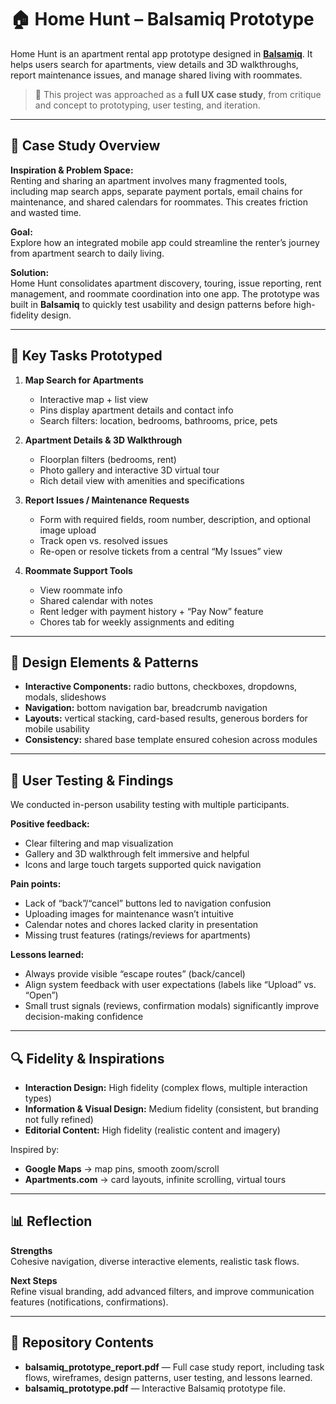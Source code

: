 # 🏠 Home Hunt – Balsamiq Prototype

Home Hunt is an apartment rental app prototype designed in [**Balsamiq**](https://balsamiq.com/). It helps users search for apartments, view details and 3D walkthroughs, report maintenance issues, and manage shared living with roommates.  

> 📌 This project was approached as a **full UX case study**, from critique and concept to prototyping, user testing, and iteration.  

---

## 📖 Case Study Overview

**Inspiration & Problem Space:**  
Renting and sharing an apartment involves many fragmented tools, including map search apps, separate payment portals, email chains for maintenance, and shared calendars for roommates. This creates friction and wasted time.  

**Goal:**  
Explore how an integrated mobile app could streamline the renter’s journey from apartment search to daily living.  

**Solution:**  
Home Hunt consolidates apartment discovery, touring, issue reporting, rent management, and roommate coordination into one app. The prototype was built in **Balsamiq** to quickly test usability and design patterns before high-fidelity design.  

---

## 🎯 Key Tasks Prototyped

1. **Map Search for Apartments**  
   - Interactive map + list view  
   - Pins display apartment details and contact info  
   - Search filters: location, bedrooms, bathrooms, price, pets  

2. **Apartment Details & 3D Walkthrough**  
   - Floorplan filters (bedrooms, rent)  
   - Photo gallery and interactive 3D virtual tour  
   - Rich detail view with amenities and specifications  

3. **Report Issues / Maintenance Requests**  
   - Form with required fields, room number, description, and optional image upload  
   - Track open vs. resolved issues  
   - Re-open or resolve tickets from a central “My Issues” view  

4. **Roommate Support Tools**  
   - View roommate info  
   - Shared calendar with notes  
   - Rent ledger with payment history + “Pay Now” feature  
   - Chores tab for weekly assignments and editing  

---

## 🧩 Design Elements & Patterns

- **Interactive Components:** radio buttons, checkboxes, dropdowns, modals, slideshows  
- **Navigation:** bottom navigation bar, breadcrumb navigation  
- **Layouts:** vertical stacking, card-based results, generous borders for mobile usability  
- **Consistency:** shared base template ensured cohesion across modules  

---

## 👥 User Testing & Findings

We conducted in-person usability testing with multiple participants.  

**Positive feedback:**  
- Clear filtering and map visualization  
- Gallery and 3D walkthrough felt immersive and helpful  
- Icons and large touch targets supported quick navigation  

**Pain points:**  
- Lack of “back”/“cancel” buttons led to navigation confusion  
- Uploading images for maintenance wasn’t intuitive  
- Calendar notes and chores lacked clarity in presentation  
- Missing trust features (ratings/reviews for apartments)  

**Lessons learned:**  
- Always provide visible “escape routes” (back/cancel)  
- Align system feedback with user expectations (labels like “Upload” vs. “Open”)  
- Small trust signals (reviews, confirmation modals) significantly improve decision-making confidence  

---

## 🔍 Fidelity & Inspirations

- **Interaction Design:** High fidelity (complex flows, multiple interaction types)  
- **Information & Visual Design:** Medium fidelity (consistent, but branding not fully refined)  
- **Editorial Content:** High fidelity (realistic content and imagery)  

Inspired by:  
- **Google Maps** → map pins, smooth zoom/scroll  
- **Apartments.com** → card layouts, infinite scrolling, virtual tours  

---

## 📊 Reflection

**Strengths**  
Cohesive navigation, diverse interactive elements, realistic task flows.  

**Next Steps**  
Refine visual branding, add advanced filters, and improve communication features (notifications, confirmations).  

---

## 📂 Repository Contents  

- **balsamiq_prototype_report.pdf** — Full case study report, including task flows, wireframes, design patterns, user testing, and lessons learned.  
- **balsamiq_prototype.pdf** — Interactive Balsamiq prototype file.  



